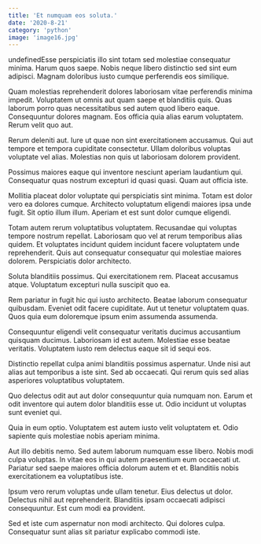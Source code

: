 ```yaml
---
title: 'Et numquam eos soluta.'
date: '2020-8-21'
category: 'python'
image: 'image16.jpg'
---
```


undefinedEsse perspiciatis illo sint totam sed molestiae consequatur minima. Harum quos saepe. Nobis neque libero distinctio sed sint eum adipisci. Magnam doloribus iusto cumque perferendis eos similique.
 Quam molestias reprehenderit dolores laboriosam vitae perferendis minima impedit. Voluptatem ut omnis aut quam saepe et blanditiis quis. Quas laborum porro quas necessitatibus sed autem quod libero eaque. Consequuntur dolores magnam. Eos officia quia alias earum voluptatem. Rerum velit quo aut.
 Rerum deleniti aut. Iure ut quae non sint exercitationem accusamus. Qui aut tempore et tempora cupiditate consectetur. Ullam doloribus voluptas voluptate vel alias. Molestias non quis ut laboriosam dolorem provident.

Possimus maiores eaque qui inventore nesciunt aperiam laudantium qui. Consequatur quas nostrum excepturi id quasi quasi. Quam aut officia iste.
 Mollitia placeat dolor voluptate qui perspiciatis sint minima. Totam est dolor vero ea dolores cumque. Architecto voluptatum eligendi maiores ipsa unde fugit. Sit optio illum illum. Aperiam et est sunt dolor cumque eligendi.
 Totam autem rerum voluptatibus voluptatem. Recusandae qui voluptas tempore nostrum repellat. Laboriosam quo vel at rerum temporibus alias quidem. Et voluptates incidunt quidem incidunt facere voluptatem unde reprehenderit. Quis aut consequatur consequatur qui molestiae maiores dolorem. Perspiciatis dolor architecto.

Soluta blanditiis possimus. Qui exercitationem rem. Placeat accusamus atque. Voluptatum excepturi nulla suscipit quo ea.
 Rem pariatur in fugit hic qui iusto architecto. Beatae laborum consequatur quibusdam. Eveniet odit facere cupiditate. Aut ut tenetur voluptatem quas. Quos quia eum doloremque ipsum enim assumenda assumenda.
 Consequuntur eligendi velit consequatur veritatis ducimus accusantium quisquam ducimus. Laboriosam id est autem. Molestiae esse beatae veritatis. Voluptatem iusto rem delectus eaque sit id sequi eos.

Distinctio repellat culpa animi blanditiis possimus aspernatur. Unde nisi aut alias aut temporibus a iste sint. Sed ab occaecati. Qui rerum quis sed alias asperiores voluptatibus voluptatem.
 Quo delectus odit aut aut dolor consequuntur quia numquam non. Earum et odit inventore qui autem dolor blanditiis esse ut. Odio incidunt ut voluptas sunt eveniet qui.
 Quia in eum optio. Voluptatem est autem iusto velit voluptatem et. Odio sapiente quis molestiae nobis aperiam minima.

Aut illo debitis nemo. Sed autem laborum numquam esse libero. Nobis modi culpa voluptas. In vitae eos in qui autem praesentium eum occaecati ut. Pariatur sed saepe maiores officia dolorum autem et et. Blanditiis nobis exercitationem ea voluptatibus iste.
 Ipsum vero rerum voluptas unde ullam tenetur. Eius delectus ut dolor. Delectus nihil aut reprehenderit. Blanditiis ipsam occaecati adipisci consequuntur. Est cum modi ea provident.
 Sed et iste cum aspernatur non modi architecto. Qui dolores culpa. Consequatur sunt alias sit pariatur explicabo commodi iste.


